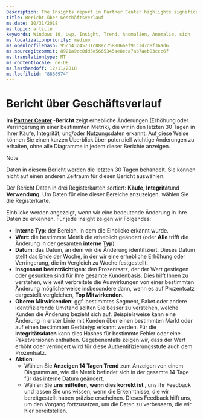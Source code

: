 ```yaml
---
Description: The Insights report in Partner Center highlights significant changes about your apps.
title: Bericht über Geschäftsverlauf
ms.date: 10/31/2018
ms.topic: article
keywords: Windows 10, Uwp, Insight, Trend, Anomalien, Anomalie, sich
ms.localizationpriority: medium
ms.openlocfilehash: 95cb43c45731c88ec758806aef91c3d7d8f36ad6
ms.sourcegitcommit: 8921a9cc0dd3e5665345ae8eca7ab7aeb83ccc6f
ms.translationtype: MT
ms.contentlocale: de-DE
ms.lasthandoff: 12/11/2018
ms.locfileid: "8888974"
---
```

# <a name="insights-report"></a>Bericht über Geschäftsverlauf


**Im [Partner Center](https://partner.microsoft.com/dashboard) -Bericht** zeigt erhebliche Änderungen (Erhöhung oder Verringerung in einer bestimmten Metrik), die wir in den letzten 30 Tagen in Ihrer Käufe, Integrität, und/oder Nutzungsdaten erkannt. Auf diese Weise können Sie einen kurzen Überblick über potenziell wichtige Änderungen zu erhalten, ohne alle Diagramme in jedem dieser Berichte anzeigen.

> [!NOTE]
> Daten in diesem Bericht werden die letzten 30 Tagen behandelt. Sie können nicht auf einen anderen Zeitraum für diesen Bericht auswählen.

Der Bericht Daten in drei Registerkarten sortiert: **Käufe**, **Integrität**und **Verwendung**. Um Daten für eine dieser Bereiche anzuzeigen, wählen Sie die Registerkarte.

Einblicke werden angezeigt, wenn wir eine bedeutende Änderung in Ihre Daten zu erkennen. Für jede Insight zeigen wir Folgendes:
- **Interne Typ**: der Bereich, in dem die Einblicke erkannt wurde.
- **Wert**: die bestimmte Metrik die erheblich geändert (oder **Alle** trifft die Änderung in der gesamten **interne Typ**).
- **Datum**: das Datum, an dem wir die Änderung identifiziert. Dieses Datum stellt das Ende der Woche, in der wir eine erhebliche Erhöhung oder Verringerung, die im Vergleich zu Woche festgestellt.
- **Insgesamt beeinträchtigen**: den Prozentsatz, der der Wert gestiegen oder gesunken sind für Ihre gesamte Kundenbasis. Dies hilft Ihnen zu verstehen, wie weit verbreitete die Auswirkungen von einer bestimmten Änderung möglicherweise insbesondere dann, wenn es auf Prozentsatz dargestellt vergleichen, **Top Mitwirkenden.**
- **Oberen Mitwirkenden**: ggf. bestimmtes Segment, Paket oder andere identifizierende Umstand sollten Sie besser zu verstehen, welche Kunden die Änderung bezieht sich auf. Beispielsweise kann eine Änderung in erster Linie mit Kunden über einen bestimmten Markt oder auf einen bestimmten Gerätetyp erkannt werden. Für die **integritätsdaten** kann dies Hashes für bestimmte Fehler oder eine Paketversionen enthalten. Gegebenenfalls zeigen wir, dass der Wert erhöht oder verringert wird für diese Authentifizierungsstufe auch dem Prozentsatz.
- **Aktion**:
   - Wählen Sie **Anzeigen 14 Tagen Trend** zum Anzeigen von einem Diagramm an, wie die Metrik befindet sich in der gesamte 14 Tage für das interne Datum geändert.
   - Wählen Sie **uns mitteilen, wenn dies korrekt ist** , uns Ihr Feedback und lassen Sie uns wissen, wenn die Erkenntnisse, die wir bereitgestellt haben präzise erscheinen. Dieses Feedback hilft uns, um den Vorgang fortzusetzen, um die Daten zu verbessern, die wir hier bereitstellen. 

